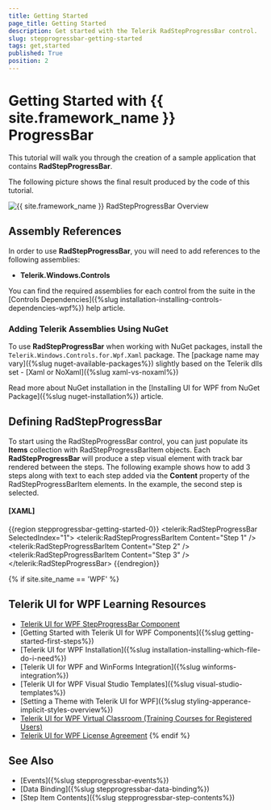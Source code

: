 ```yaml
---
title: Getting Started
page_title: Getting Started
description: Get started with the Telerik RadStepProgressBar control.
slug: stepprogressbar-getting-started
tags: get,started
published: True
position: 2
---
```


# Getting Started with {{ site.framework_name }} ProgressBar

This tutorial will walk you through the creation of a sample application that contains __RadStepProgressBar__.

The following picture shows the final result produced by the code of this tutorial.

![{{ site.framework_name }} RadStepProgressBar Overview](images/stepprogressbar-getting-started-0.png)
			
## Assembly References

In order to use __RadStepProgressBar__, you will need to add references to the following assemblies:
  
* __Telerik.Windows.Controls__

You can find the required assemblies for each control from the suite in the [Controls Dependencies]({%slug installation-installing-controls-dependencies-wpf%}) help article.

### Adding Telerik Assemblies Using NuGet

To use __RadStepProgressBar__ when working with NuGet packages, install the `Telerik.Windows.Controls.for.Wpf.Xaml` package. The [package name may vary]({%slug nuget-available-packages%}) slightly based on the Telerik dlls set - [Xaml or NoXaml]({%slug xaml-vs-noxaml%})

Read more about NuGet installation in the [Installing UI for WPF from NuGet Package]({%slug nuget-installation%}) article.

## Defining RadStepProgressBar

To start using the RadStepProgressBar control, you can just populate its __Items__ collection with RadStepProgressBarItem objects. Each __RadStepProgressBar__ will produce a step visual element with track bar rendered between the steps. The following example shows how to add 3 steps along with text to each step added via the __Content__ property of the RadStepProgressBarItem elements. In the example, the second step is selected.

#### __[XAML]__
{{region stepprogressbar-getting-started-0}}
	<telerik:RadStepProgressBar SelectedIndex="1">
		<telerik:RadStepProgressBarItem Content="Step 1" />
		<telerik:RadStepProgressBarItem Content="Step 2" />
		<telerik:RadStepProgressBarItem Content="Step 3" />
	</telerik:RadStepProgressBar>
{{endregion}}

{% if site.site_name == 'WPF' %}
## Telerik UI for WPF Learning Resources

* [Telerik UI for WPF StepProgressBar Component](https://www.telerik.com/products/wpf/stepprogressbar.aspx)
* [Getting Started with Telerik UI for WPF Components]({%slug getting-started-first-steps%})
* [Telerik UI for WPF Installation]({%slug installation-installing-which-file-do-i-need%})
* [Telerik UI for WPF and WinForms Integration]({%slug winforms-integration%})
* [Telerik UI for WPF Visual Studio Templates]({%slug visual-studio-templates%})
* [Setting a Theme with Telerik UI for WPF]({%slug styling-apperance-implicit-styles-overview%})
* [Telerik UI for WPF Virtual Classroom (Training Courses for Registered Users)](https://learn.telerik.com/learn/course/external/view/elearning/16/telerik-ui-for-wpf) 
* [Telerik UI for WPF License Agreement](https://www.telerik.com/purchase/license-agreement/wpf-dlw-s)
{% endif %}

## See Also
* [Events]({%slug stepprogressbar-events%})
* [Data Binding]({%slug stepprogressbar-data-binding%})
* [Step Item Contents]({%slug stepprogressbar-step-contents%})
